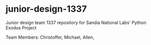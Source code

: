 # junior-design-1337
Junior design team 1337 repository for Sandia National Labs' Python Exodus Project

Team Members:
Christoffer,
Michael,
Allen,
